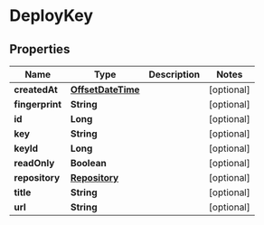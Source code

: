 # DeployKey

## Properties
Name | Type | Description | Notes
------------ | ------------- | ------------- | -------------
**createdAt** | [**OffsetDateTime**](OffsetDateTime.md) |  |  [optional]
**fingerprint** | **String** |  |  [optional]
**id** | **Long** |  |  [optional]
**key** | **String** |  |  [optional]
**keyId** | **Long** |  |  [optional]
**readOnly** | **Boolean** |  |  [optional]
**repository** | [**Repository**](Repository.md) |  |  [optional]
**title** | **String** |  |  [optional]
**url** | **String** |  |  [optional]
